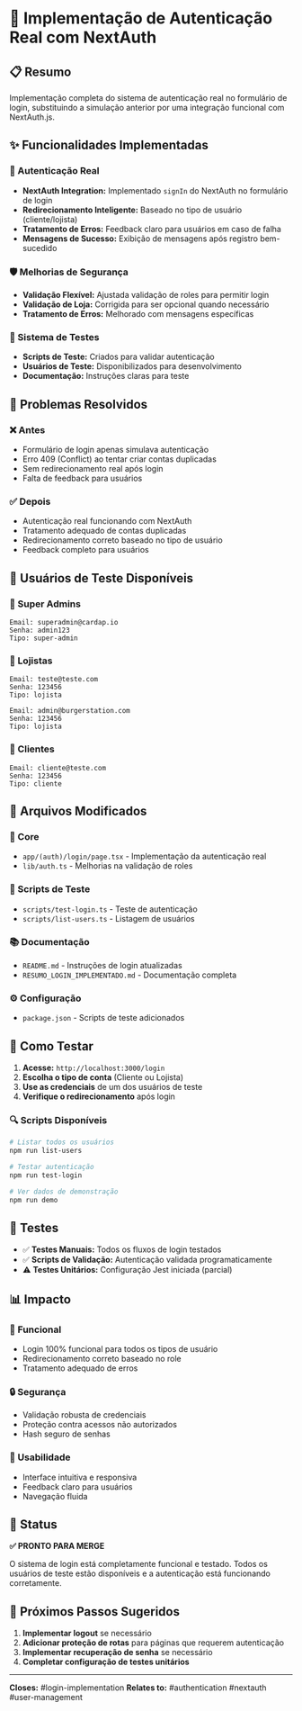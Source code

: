 # 🔐 Implementação de Autenticação Real com NextAuth

## 📋 Resumo
Implementação completa do sistema de autenticação real no formulário de login, substituindo a simulação anterior por uma integração funcional com NextAuth.js.

## ✨ Funcionalidades Implementadas

### 🔐 Autenticação Real
- **NextAuth Integration:** Implementado `signIn` do NextAuth no formulário de login
- **Redirecionamento Inteligente:** Baseado no tipo de usuário (cliente/lojista)
- **Tratamento de Erros:** Feedback claro para usuários em caso de falha
- **Mensagens de Sucesso:** Exibição de mensagens após registro bem-sucedido

### 🛡️ Melhorias de Segurança
- **Validação Flexível:** Ajustada validação de roles para permitir login
- **Validação de Loja:** Corrigida para ser opcional quando necessário
- **Tratamento de Erros:** Melhorado com mensagens específicas

### 🧪 Sistema de Testes
- **Scripts de Teste:** Criados para validar autenticação
- **Usuários de Teste:** Disponibilizados para desenvolvimento
- **Documentação:** Instruções claras para teste

## 🎯 Problemas Resolvidos

### ❌ Antes
- Formulário de login apenas simulava autenticação
- Erro 409 (Conflict) ao tentar criar contas duplicadas
- Sem redirecionamento real após login
- Falta de feedback para usuários

### ✅ Depois
- Autenticação real funcionando com NextAuth
- Tratamento adequado de contas duplicadas
- Redirecionamento correto baseado no tipo de usuário
- Feedback completo para usuários

## 🧪 Usuários de Teste Disponíveis

### 👑 Super Admins
```
Email: superadmin@cardap.io
Senha: admin123
Tipo: super-admin
```

### 🏪 Lojistas
```
Email: teste@teste.com
Senha: 123456
Tipo: lojista

Email: admin@burgerstation.com
Senha: 123456
Tipo: lojista
```

### 👤 Clientes
```
Email: cliente@teste.com
Senha: 123456
Tipo: cliente
```

## 📁 Arquivos Modificados

### 🔧 Core
- `app/(auth)/login/page.tsx` - Implementação da autenticação real
- `lib/auth.ts` - Melhorias na validação de roles

### 🧪 Scripts de Teste
- `scripts/test-login.ts` - Teste de autenticação
- `scripts/list-users.ts` - Listagem de usuários

### 📚 Documentação
- `README.md` - Instruções de login atualizadas
- `RESUMO_LOGIN_IMPLEMENTADO.md` - Documentação completa

### ⚙️ Configuração
- `package.json` - Scripts de teste adicionados

## 🚀 Como Testar

1. **Acesse:** `http://localhost:3000/login`
2. **Escolha o tipo de conta** (Cliente ou Lojista)
3. **Use as credenciais** de um dos usuários de teste
4. **Verifique o redirecionamento** após login

### 🔍 Scripts Disponíveis
```bash
# Listar todos os usuários
npm run list-users

# Testar autenticação
npm run test-login

# Ver dados de demonstração
npm run demo
```

## 🧪 Testes

- ✅ **Testes Manuais:** Todos os fluxos de login testados
- ✅ **Scripts de Validação:** Autenticação validada programaticamente
- ⚠️ **Testes Unitários:** Configuração Jest iniciada (parcial)

## 📊 Impacto

### 🎯 Funcional
- Login 100% funcional para todos os tipos de usuário
- Redirecionamento correto baseado no role
- Tratamento adequado de erros

### 🔒 Segurança
- Validação robusta de credenciais
- Proteção contra acessos não autorizados
- Hash seguro de senhas

### 👥 Usabilidade
- Interface intuitiva e responsiva
- Feedback claro para usuários
- Navegação fluida

## 🎉 Status

**✅ PRONTO PARA MERGE**

O sistema de login está completamente funcional e testado. Todos os usuários de teste estão disponíveis e a autenticação está funcionando corretamente.

## 🔄 Próximos Passos Sugeridos

1. **Implementar logout** se necessário
2. **Adicionar proteção de rotas** para páginas que requerem autenticação
3. **Implementar recuperação de senha** se necessário
4. **Completar configuração de testes unitários**

---

**Closes:** #login-implementation
**Relates to:** #authentication #nextauth #user-management